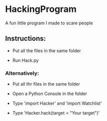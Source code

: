 # HackingProgram
A fun little program I made to scare people
## Instructions:
* Put all the files in the same folder

* Run Hack.py
### Alternatively:
* Put all thr files in the same folder

* Open a Python Console in the folder

* Type 'import Hacker' and 'import Watchlist'

* Type 'Hacker.hack(target = "Your target")'

